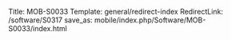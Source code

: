 Title: MOB-S0033
Template: general/redirect-index
RedirectLink: /software/S0317
save_as: mobile/index.php/Software/MOB-S0033/index.html